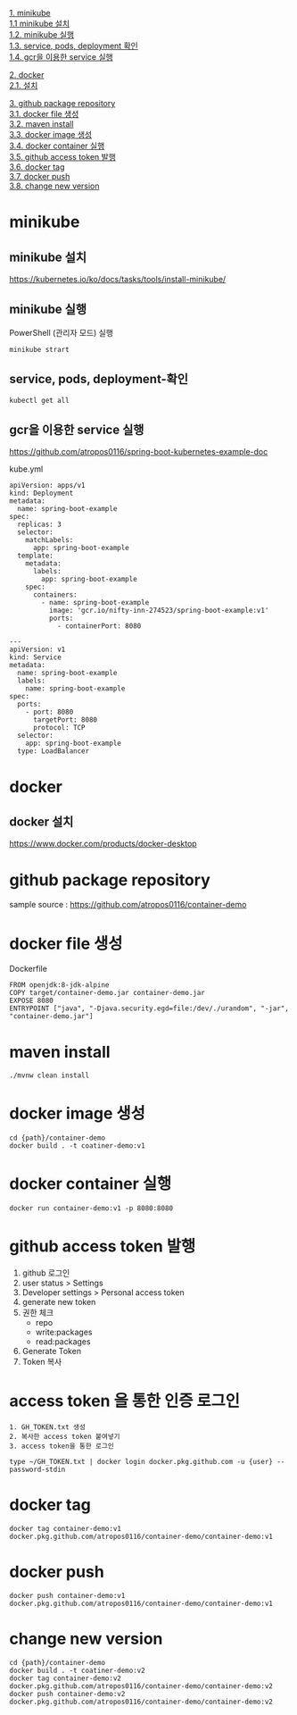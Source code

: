 [1. minikube](#minikube)  
[1.1 minikube 설치](#minikube-설치)  
[1.2. minikube 실행](#minikube-실행)  
[1.3. service, pods, deployment 확인](#service,-pods,-deployment-확인)  
[1.4. gcr을 이용한 service 실행](#gcr을-이용한-service-실행)  

[2. docker](#docker)  
[2.1. 설치](#docker-설치)  

[3. github package repository](#github-package-repository)  
[3.1. docker file 생성](#docker-file-생성)  
[3.2. maven install](#Maven-install)  
[3.3. docker image 생성](#docker-image-생성)  
[3.4. docker container 실행](#docker-container-실행)  
[3.5. github access token 발행](#github-access-token-발행)  
[3.6. docker tag](#docker-tag)  
[3.7. docker push](#docker-push)  
[3.8. change new version](#change-new-version)  



# minikube
## minikube 설치
https://kubernetes.io/ko/docs/tasks/tools/install-minikube/

## minikube 실행
PowerShell (관리자 모드) 실행
```
minikube strart
```

## service, pods, deployment-확인
```
kubectl get all
```

## gcr을 이용한 service 실행
https://github.com/atropos0116/spring-boot-kubernetes-example-doc

kube.yml
```
apiVersion: apps/v1
kind: Deployment
metadata:
  name: spring-boot-example
spec:
  replicas: 3
  selector:
    matchLabels:
      app: spring-boot-example
  template:
    metadata:
      labels:
        app: spring-boot-example
    spec:
      containers:
        - name: spring-boot-example
          image: 'gcr.io/nifty-inn-274523/spring-boot-example:v1'
          ports:
            - containerPort: 8080

---
apiVersion: v1
kind: Service
metadata:
  name: spring-boot-example
  labels:
    name: spring-boot-example
spec:
  ports:
    - port: 8080
      targetPort: 8080
      protocol: TCP
  selector:
    app: spring-boot-example
  type: LoadBalancer
  ```
  
  # docker
  ## docker 설치
  https://www.docker.com/products/docker-desktop
  
  
  # github package repository
  sample source : https://github.com/atropos0116/container-demo
   
  # docker file 생성
  Dockerfile
  ```
  FROM openjdk:8-jdk-alpine
  COPY target/container-demo.jar container-demo.jar
  EXPOSE 8080
  ENTRYPOINT ["java", "-Djava.security.egd=file:/dev/./urandom", "-jar", "container-demo.jar"]
  ```
  
  # maven install
  ```
  ./mvnw clean install
  ```
  
  # docker image 생성
  ```
  cd {path}/container-demo
  docker build . -t coatiner-demo:v1
  ```
  # docker container 실행
  ```
  docker run container-demo:v1 -p 8080:8080
  ```
  
  # github access token 발행
  1. github 로그인
  2. user status > Settings
  3. Developer settings > Personal access token
  4. generate new token
  5. 권한 체크
     - repo 
     - write:packages
     - read:packages
  6. Generate Token
  7. Token 복사
  
  # access token 을 통한 인증 로그인
    1. GH_TOKEN.txt 생성
    2. 복사한 access token 붙여넣기
    3. access token을 통한 로그인
   ```
   type ~/GH_TOKEN.txt | docker login docker.pkg.github.com -u {user} --password-stdin
   ```

  # docker tag 
  ```
  docker tag container-demo:v1 docker.pkg.github.com/atropos0116/container-demo/container-demo:v1
  ```
  
  # docker push
  ```
  docker push container-demo:v1 docker.pkg.github.com/atropos0116/container-demo/container-demo:v1
  ```
  
  # change new version 
  ```
  cd {path}/container-demo
  docker build . -t coatiner-demo:v2
  docker tag container-demo:v2 docker.pkg.github.com/atropos0116/container-demo/container-demo:v2
  docker push container-demo:v2 docker.pkg.github.com/atropos0116/container-demo/container-demo:v2
  ```
  
  
  
  
  



 
